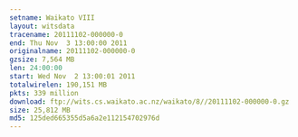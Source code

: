 ```yaml
---
setname: Waikato VIII
layout: witsdata
tracename: 20111102-000000-0
end: Thu Nov  3 13:00:00 2011
originalname: 20111102-000000-0
gzsize: 7,564 MB
len: 24:00:00
start: Wed Nov  2 13:00:01 2011
totalwirelen: 190,151 MB
pkts: 339 million
download: ftp://wits.cs.waikato.ac.nz/waikato/8//20111102-000000-0.gz
size: 25,812 MB
md5: 125ded665355d5a6a2e112154702976d
---
```


